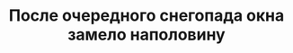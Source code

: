---
title: 'После очередного снегопада окна замело наполовину'
location: 'Село Балыкса, Аскизский район, Республика Хакасия, Россия'

tags: [all, 2015]
category: as-the-first-settlers
---